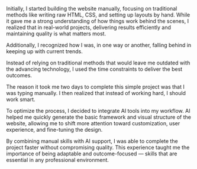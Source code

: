 Initially, I started building the website manually, focusing on traditional methods like writing raw HTML, CSS, and setting up layouts by hand.
While it gave me a strong understanding of how things work behind the scenes, I realized that in real-world projects, delivering results efficiently and maintaining quality is what matters most.

Additionally, I recognized how I was, in one way or another, falling behind in keeping up with current trends. 

Instead of relying on traditional methods that would leave me outdated with the advancing technology, I used the time constraints to deliver the best outcomes.

The reason it took me two days to complete this simple project was that I was typing manually. I then realized that instead of working hard, I should work smart.

To optimize the process, I decided to integrate AI tools into my workflow.
AI helped me quickly generate the basic framework and visual structure of the website, allowing me to shift more attention toward customization, user experience, and fine-tuning the design.

By combining manual skills with AI support, I was able to complete the project faster without compromising quality.
This experience taught me the importance of being adaptable and outcome-focused — skills that are essential in any professional environment.